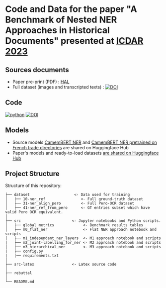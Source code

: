 # Code and Data for the paper "A Benchmark of Nested NER Approaches in Historical Documents" presented at [ICDAR 2023](https://icdar2023.org/)

## Sources documents
* Paper pre-print (PDF) : [HAL](https://hal.science/hal-03994759)
* Full dataset (images and transcripted texts) : [![DOI](https://zenodo.org/badge/DOI/10.5281/zenodo.7864175.svg)](https://doi.org/10.5281/zenodo.7864175)

## Code
[![python](https://img.shields.io/badge/-Python_3.9_%7C_3.10_%7C_3.11-blue?logo=python&logoColor=white)](https://github.com/pre-commit/pre-commit)
[![DOI](https://zenodo.org/badge/632562117.svg)](https://zenodo.org/badge/latestdoi/632562117)

## Models
* Source models [CamemBERT NER](https://huggingface.co/Jean-Baptiste/camembert-ner) and [CamemBERT NER pretrained on French trade directories](https://huggingface.co/HueyNemud/das22-10-camembert_pretrained) are shared on Huggingface Hub
* Paper's models and ready-to-load datasets [are shared on Huggingface Hub](https://huggingface.co/nlpso)

## Project Structure

Structure of this repository:

```
├── dataset                    <- Data used for training
│   ├── 10-ner_ref                <- Full ground-truth dataset
│   ├── 31-ner_align_pero         <- Full Pero-OCR dataset
│   ├── 41-ner_ref_from_pero      <- GT entries subset which have valid Pero OCR equivalent.
│
├── src                       <- Jupyter notebooks and Python scripts.
│   ├── global_metrics             <- Benchmark results tables
│   ├── m0_flat_ner                <- Flat NER approach notebook and scripts
│   ├── m1_independant_ner_layers  <- M1 approach notebook and scripts
|   ├── m2_joint-labelling_for_ner <- M2 approach notebook and scripts
│   ├── m3_hierarchical_ner        <- M3 approach notebook and scripts
|   ├── config.py
|   |── requirements.txt  
│                                      
├── src-latex                 <- Latex source code
│
├── rebuttal
│
└── README.md
```
